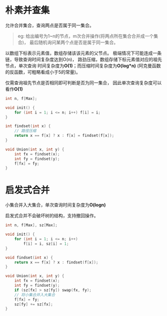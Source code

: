 # 朴素并查集

允许合并集合，查询两点是否属于同一集合。

> eg: 给出编号为1~n的节点，m次合并操作(将两点所在集合合并成一个集合)，
最后随机询问某两个点是否是属于同一集合。

以数组下标表示元素值，数组存储该该元素的父节点。
极端情况下可能连成一条链，导致查询时间复杂度达到O(n)，
路劲压缩，数组存储下标元素值对应的祖先节点，单次查询
时间复杂度为**O(1)**；而压缩时间复杂度为**O(log\*n)**
(阿克曼函数的反函数，可粗略看成小于5的常量)。

仅需查询祖先节点是否相同即可判断是否为同一集合，
因此单次查询复杂度可以看作**O(1)**


```c++
int n, f[Max];

void init() {
    for (int i = 1; i <= n; i++) f[i] = i;
}

int findset(int x) {
    // 路径压缩
    return x == f[x] ? x : f[x] = findset(f[x]);
}

void Union(int x, int y) {
    int fx = findset(x);
    int fy = findset(y);
    f[fx] = fy;
}
```


# 启发式合并

小集合并入大集合，单次查询时间复杂度为**O(logn)**

启发式合并不会破坏树的结构，支持撤回操作。

```c++
int n, f[Max], sz[Max];

void init() {
    for (int i = 1; i <= n; i++)
        f[i] = i, sz[i] = 1;
}

void findset(int x) {
    return x == f[x] ? x : findset(f[x]);
}

void Union(int x, int y) {
    int fx = findset(x);
    int fy = findset(y);
    if (sz[fx] > sz[fy]) swap(fx, fy);
    // 将小集合并入大集合
    f[fx] = fy;
    sz[fy] += sz[fx];
}
```
